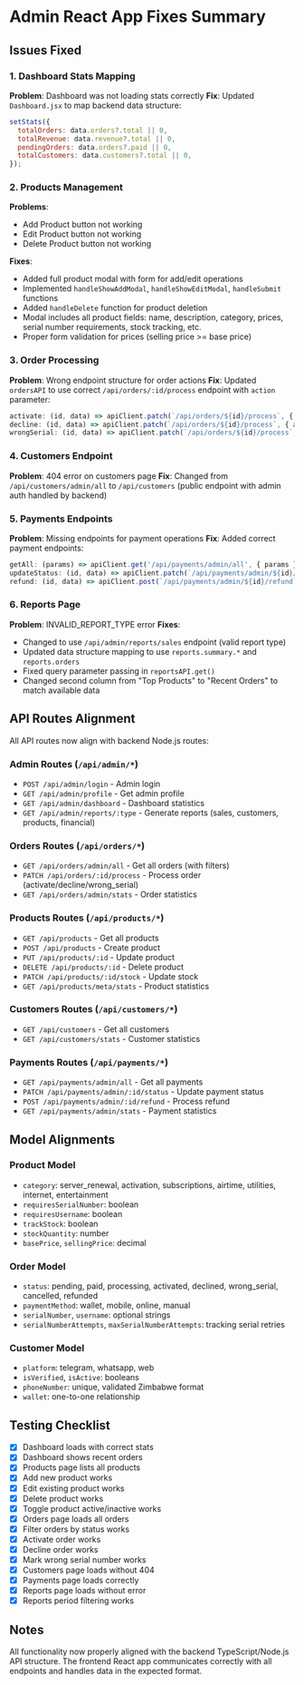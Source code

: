 # Admin React App Fixes Summary

## Issues Fixed

### 1. Dashboard Stats Mapping
**Problem**: Dashboard was not loading stats correctly
**Fix**: Updated `Dashboard.jsx` to map backend data structure:
```javascript
setStats({
  totalOrders: data.orders?.total || 0,
  totalRevenue: data.revenue?.total || 0,
  pendingOrders: data.orders?.paid || 0,
  totalCustomers: data.customers?.total || 0,
});
```

### 2. Products Management
**Problems**:
- Add Product button not working
- Edit Product button not working
- Delete Product button not working

**Fixes**:
- Added full product modal with form for add/edit operations
- Implemented `handleShowAddModal`, `handleShowEditModal`, `handleSubmit` functions
- Added `handleDelete` function for product deletion
- Modal includes all product fields: name, description, category, prices, serial number requirements, stock tracking, etc.
- Proper form validation for prices (selling price >= base price)

### 3. Order Processing
**Problem**: Wrong endpoint structure for order actions
**Fix**: Updated `ordersAPI` to use correct `/api/orders/:id/process` endpoint with `action` parameter:
```javascript
activate: (id, data) => apiClient.patch(`/api/orders/${id}/process`, { action: 'activate', ...data }),
decline: (id, data) => apiClient.patch(`/api/orders/${id}/process`, { action: 'decline', ...data }),
wrongSerial: (id, data) => apiClient.patch(`/api/orders/${id}/process`, { action: 'wrong_serial', ...data }),
```

### 4. Customers Endpoint
**Problem**: 404 error on customers page
**Fix**: Changed from `/api/customers/admin/all` to `/api/customers` (public endpoint with admin auth handled by backend)

### 5. Payments Endpoints
**Problem**: Missing endpoints for payment operations
**Fix**: Added correct payment endpoints:
```javascript
getAll: (params) => apiClient.get('/api/payments/admin/all', { params }),
updateStatus: (id, data) => apiClient.patch(`/api/payments/admin/${id}/status`, data),
refund: (id, data) => apiClient.post(`/api/payments/admin/${id}/refund`, data),
```

### 6. Reports Page
**Problem**: INVALID_REPORT_TYPE error
**Fixes**:
- Changed to use `/api/admin/reports/sales` endpoint (valid report type)
- Updated data structure mapping to use `reports.summary.*` and `reports.orders`
- Fixed query parameter passing in `reportsAPI.get()`
- Changed second column from "Top Products" to "Recent Orders" to match available data

## API Routes Alignment

All API routes now align with backend Node.js routes:

### Admin Routes (`/api/admin/*`)
- `POST /api/admin/login` - Admin login
- `GET /api/admin/profile` - Get admin profile
- `GET /api/admin/dashboard` - Dashboard statistics
- `GET /api/admin/reports/:type` - Generate reports (sales, customers, products, financial)

### Orders Routes (`/api/orders/*`)
- `GET /api/orders/admin/all` - Get all orders (with filters)
- `PATCH /api/orders/:id/process` - Process order (activate/decline/wrong_serial)
- `GET /api/orders/admin/stats` - Order statistics

### Products Routes (`/api/products/*`)
- `GET /api/products` - Get all products
- `POST /api/products` - Create product
- `PUT /api/products/:id` - Update product
- `DELETE /api/products/:id` - Delete product
- `PATCH /api/products/:id/stock` - Update stock
- `GET /api/products/meta/stats` - Product statistics

### Customers Routes (`/api/customers/*`)
- `GET /api/customers` - Get all customers
- `GET /api/customers/stats` - Customer statistics

### Payments Routes (`/api/payments/*`)
- `GET /api/payments/admin/all` - Get all payments
- `PATCH /api/payments/admin/:id/status` - Update payment status
- `POST /api/payments/admin/:id/refund` - Process refund
- `GET /api/payments/admin/stats` - Payment statistics

## Model Alignments

### Product Model
- `category`: server_renewal, activation, subscriptions, airtime, utilities, internet, entertainment
- `requiresSerialNumber`: boolean
- `requiresUsername`: boolean
- `trackStock`: boolean
- `stockQuantity`: number
- `basePrice`, `sellingPrice`: decimal

### Order Model
- `status`: pending, paid, processing, activated, declined, wrong_serial, cancelled, refunded
- `paymentMethod`: wallet, mobile, online, manual
- `serialNumber`, `username`: optional strings
- `serialNumberAttempts`, `maxSerialNumberAttempts`: tracking serial retries

### Customer Model
- `platform`: telegram, whatsapp, web
- `isVerified`, `isActive`: booleans
- `phoneNumber`: unique, validated Zimbabwe format
- `wallet`: one-to-one relationship

## Testing Checklist

- [x] Dashboard loads with correct stats
- [x] Dashboard shows recent orders
- [x] Products page lists all products
- [x] Add new product works
- [x] Edit existing product works
- [x] Delete product works
- [x] Toggle product active/inactive works
- [x] Orders page loads all orders
- [x] Filter orders by status works
- [x] Activate order works
- [x] Decline order works
- [x] Mark wrong serial number works
- [x] Customers page loads without 404
- [x] Payments page loads correctly
- [x] Reports page loads without error
- [x] Reports period filtering works

## Notes

All functionality now properly aligned with the backend TypeScript/Node.js API structure. The frontend React app communicates correctly with all endpoints and handles data in the expected format.
